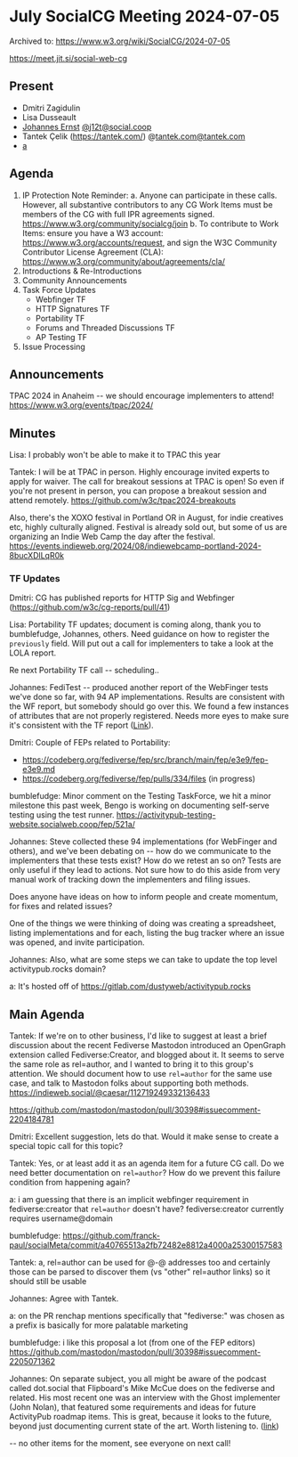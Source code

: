 # July SocialCG Meeting 2024-07-05

Archived to: https://www.w3.org/wiki/SocialCG/2024-07-05

https://meet.jit.si/social-web-cg

## Present

* Dmitri Zagidulin
* Lisa Dusseault
* [Johannes Ernst](https://j12t.org/) [@j12t@social.coop](https://social.coop/@J12t)
* Tantek Çelik (https://tantek.com/) @tantek.com@tantek.com
* [a](https://trwnh.com)

## Agenda

1. IP Protection Note Reminder:
  a. Anyone can participate in these calls. However, all substantive contributors to any CG Work Items must be members of the CG with full IPR agreements signed. https://www.w3.org/community/socialcg/join
  b. To contribute to Work Items: ensure you have a W3 account: https://www.w3.org/accounts/request, and sign the W3C Community Contributor License Agreement (CLA): https://www.w3.org/community/about/agreements/cla/
2. Introductions & Re-Introductions
3. Community Announcements
4. Task Force Updates
   * Webfinger TF
   * HTTP Signatures TF
   * Portability TF
   * Forums and Threaded Discussions TF
   * AP Testing TF
5. Issue Processing

## Announcements

TPAC 2024 in Anaheim -- we should encourage implementers to attend! https://www.w3.org/events/tpac/2024/

## Minutes

Lisa: I probably won't be able to make it to TPAC this year

Tantek: I will be at TPAC in person. Highly encourage invited experts to apply for waiver. The call for breakout sessions at TPAC is open! So even if you're not present in person, you can propose a breakout session and attend remotely. https://github.com/w3c/tpac2024-breakouts

Also, there's the XOXO festival in Portland OR in August, for indie creatives etc, highly culturally aligned. Festival is already sold out, but some of us are organizing an Indie Web Camp the day after the festival.
https://events.indieweb.org/2024/08/indiewebcamp-portland-2024-8bucXDlLqR0k

### TF Updates

Dmitri: CG has published reports for HTTP Sig and Webfinger (https://github.com/w3c/cg-reports/pull/41)

Lisa: Portability TF updates; document is coming along, thank you to bumblefudge, Johannes, others.
Need guidance on how to register the `previously` field.
Will put out a call for implementers to take a look at the LOLA report.

Re next Portability TF call -- scheduling..

Johannes: FediTest -- produced another report of the WebFinger tests we've done so far, with 94 AP implementations. Results are consistent with the WF report, but somebody should go over this. We found a few instances of attributes that are not properly registered. Needs more eyes to make sure it's consistent with the TF report ([Link](https://feditest.org/contrib/results/2024-06-16/)).

Dmitri: Couple of FEPs related to Portability:

* https://codeberg.org/fediverse/fep/src/branch/main/fep/e3e9/fep-e3e9.md
* https://codeberg.org/fediverse/fep/pulls/334/files (in progress)

bumblefudge: Minor comment on the Testing TaskForce, we hit a minor milestone this past week, Bengo is working on documenting self-serve testing using the test runner.
https://activitypub-testing-website.socialweb.coop/fep/521a/

Johannes: Steve collected these 94 implementations (for WebFinger and others), and we've been debating on -- how do we communicate to the implementers that these tests exist? How do we retest an so on? Tests are only useful if they lead to actions. Not sure how to do this aside from very manual work of tracking down the implementers and filing issues.

Does anyone have ideas on how to inform people and create momentum, for fixes and related issues?

One of the things we were thinking of doing was creating a spreadsheet, listing implementations and for each, listing the bug tracker where an issue was opened, and invite participation.

Johannes: Also, what are some steps we can take to update the top level activitypub.rocks domain?

a: It's hosted off of https://gitlab.com/dustyweb/activitypub.rocks

## Main Agenda

Tantek:
If we're on to other business, I'd like to suggest at least a brief discussion about the recent Fediverse Mastodon introduced an OpenGraph extension called Fediverse:Creator, and blogged about it.
It seems to serve the same role as rel=author, and I wanted to bring it to this group's attention. We should document how to use `rel=author` for the same use case, and talk to Mastodon folks about supporting both methods.
https://indieweb.social/@caesar/112719249332136433

https://github.com/mastodon/mastodon/pull/30398#issuecomment-2204184781

Dmitri: Excellent suggestion, lets do that. Would it make sense to create a special topic call for this topic?

Tantek: Yes, or at least add it as an agenda item for a future CG call.
Do we need better documentation on `rel=author`? How do we prevent this failure condition from happening again?

a: i am guessing that there is an implicit webfinger requirement in fediverse:creator that `rel=author` doesn't have?
fediverse:creator currently requires username@domain

bumblefudge: https://github.com/franck-paul/socialMeta/commit/a40765513a2fb72482e8812a4000a25300157583

Tantek: a, rel=author can be used for @-@ addresses too and certainly those can be parsed to discover them (vs "other" rel=author links) so it should still be usable

Johannes: Agree with Tantek.

a: on the PR renchap mentions specifically that "fediverse:" was chosen as a prefix is basically for more palatable marketing

bumblefudge: i like this proposal a lot (from one of the FEP editors)
https://github.com/mastodon/mastodon/pull/30398#issuecomment-2205071362

Johannes: On separate subject, you all might be aware of the podcast called dot.social that Flipboard's Mike McCue does on the fediverse and related. His most recent one was an interview with the Ghost implementer (John Nolan), that featured some requirements and ideas for future ActivityPub roadmap items. This is great, because it looks to the future, beyond just documenting current state of the art. Worth listening to. ([link](https://flipboard.video/w/sQCNmXx332xi3Y3dVVjd37))

-- no other items for the moment, see everyone on next call!
